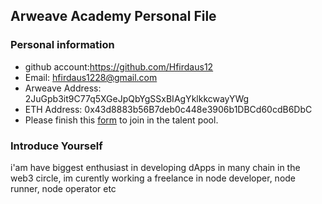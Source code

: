 ## Arweave Academy Personal File

### Personal information

- github account:https://github.com/Hfirdaus12
- Email: hfirdaus1228@gmail.com
- Arweave Address: 2JuGpb3it9C77q5XGeJpQbYgSSxBIAgYklkkcwayYWg
- ETH Address: 0x43d8883b56B7deb0c448e3906b1DBCd60cdB6DbC
- Please finish this [form](https://docs.google.com/forms/d/e/1FAIpQLSfWA5fIIcBgmRppm3jNz5vmf9Mai_QMVil-2pO4r7YKn_Zhtw/viewform?usp=sf_link) to join in the talent pool.

### Introduce Yourself
i'am have biggest enthusiast in developing dApps in many chain in the web3 circle, im curently working a freelance in node developer, node runner, node operator etc